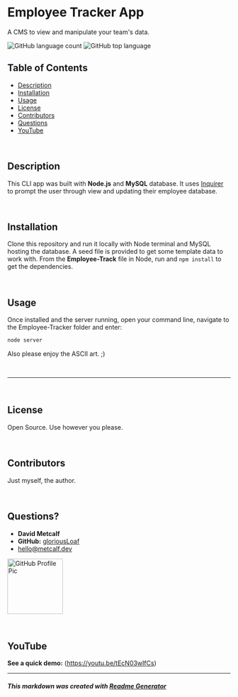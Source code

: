 
# Employee Tracker App
A CMS to view and manipulate your team's data.

![GitHub language count](https://img.shields.io/github/languages/count/gloriousLoaf/Note-Taker)
![GitHub top language](https://img.shields.io/github/languages/top/gloriousLoaf/Note-Taker)

## Table of Contents
* [Description](#-description)
* [Installation](#-installation)
* [Usage](#-usage)
* [License](#-license)
* [Contributors](#-contributors)
* [Questions](#-questions)
* [YouTube](#-youtube)
<p>&nbsp;</p>

## Description
This CLI app was built with **Node.js** and **MySQL** database. It uses [Inquirer](https://www.npmjs.com/package/inquirer "Inquirer.js at npmjs.org") to prompt the user through view and updating their employee database.
<p>&nbsp;</p>

## Installation
Clone this repository and run it locally with Node terminal and MySQL hosting the database. A seed file is provided to get some template data to work with. From the **Employee-Track** file in Node, run and ```npm install``` to get the dependencies.
<p>&nbsp;</p>

## Usage
Once installed and the server running, open your command line, navigate to the Employee-Tracker folder and enter: 
```bash
node server
``` 
Also please enjoy the ASCII art. ;)
<p>&nbsp;</p>

---
<p>&nbsp;</p>

## License
Open Source. Use however you please.
<p>&nbsp;</p>

## Contributors
Just myself, the author.
<p>&nbsp;</p>

## Questions?
  * **David Metcalf**
  * **GitHub:** [gloriousLoaf](https://github.com/gloriousLoaf)
  * <hello@metcalf.dev>

<img src="https://github.com/gloriousLoaf.png" alt="GitHub Profile Pic" width="125" height="125">
<p>&nbsp;</p>

## YouTube
**See a quick demo:** (https://youtu.be/tEcN03wIfCs)

---

##### This markdown was created with [Readme Generator](https://github.com/gloriousLoaf/Readme-Generator)
